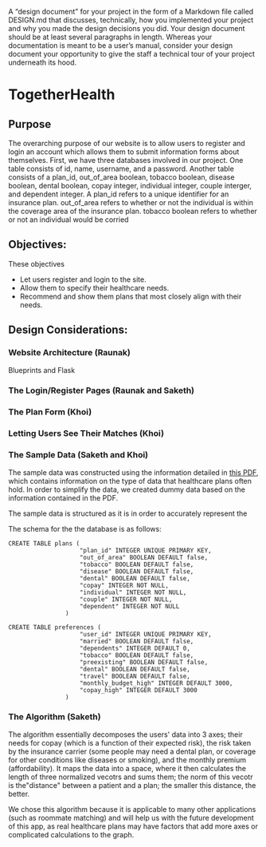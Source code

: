 A “design document” for your project in the form of a Markdown file called DESIGN.md that discusses, technically, how you implemented your project and why you made the design decisions you did. Your design document should be at least several paragraphs in length. Whereas your documentation is meant to be a user’s manual, consider your design document your opportunity to give the staff a technical tour of your project underneath its hood.

# TogetherHealth

## Purpose

The overarching purpose of our website is to allow users to register and login an account which allows them to submit information forms about themselves. First, we have three databases involved in our project. One table consists of id, name, username, and a password. Another table consists of a plan_id, out_of_area boolean, tobacco boolean, disease boolean, dental boolean, copay integer, individual integer, couple interger, and dependent integer. A plan_id refers to a unique identifier for an insurance plan. out_of_area refers to whether or not the individual is within the coverage area of the insurance plan. tobacco boolean refers to whether or not an individual would be corried

## Objectives:

These objectives

- Let users register and login to the site.
- Allow them to specify their healthcare needs.
- Recommend and show them plans  that most closely align with their needs.

## Design Considerations:

### Website Architecture (Raunak)

Blueprints and Flask

### The Login/Register Pages (Raunak and Saketh)



### The Plan Form (Khoi)



### Letting Users See Their Matches (Khoi)



### The Sample Data (Saketh and Khoi)

The sample data was constructed using the information detailed in [this PDF](https://www.cms.gov/CCIIO/Resources/Data-Resources/Downloads/HIOS-RBIS-ICD-03-01-00.pdf), which contains information on the type of data that healthcare plans often hold. In order to simplify the data, we created dummy data based on the information contained in the PDF. 

The sample data is structured as it is in order to accurately represent the 

The schema for the the database is as follows:

```
CREATE TABLE plans (
                    "plan_id" INTEGER UNIQUE PRIMARY KEY,
                    "out_of_area" BOOLEAN DEFAULT false,
                    "tobacco" BOOLEAN DEFAULT false,
                    "disease" BOOLEAN DEFAULT false,
                    "dental" BOOLEAN DEFAULT false,
                    "copay" INTEGER NOT NULL,
                    "individual" INTEGER NOT NULL,
                    "couple" INTEGER NOT NULL,
                    "dependent" INTEGER NOT NULL
                )
                
CREATE TABLE preferences (
                    "user_id" INTEGER UNIQUE PRIMARY KEY,
                    "married" BOOLEAN DEFAULT false,
                    "dependents" INTEGER DEFAULT 0,
                    "tobacco" BOOLEAN DEFAULT false, 
                    "preexisting" BOOLEAN DEFAULT false, 
                    "dental" BOOLEAN DEFAULT false,
                    "travel" BOOLEAN DEFAULT false,
                    "monthly_budget_high" INTEGER DEFAULT 3000,
                    "copay_high" INTEGER DEFAULT 3000
                )
```

### The Algorithm (Saketh)

The algorithm essentially decomposes the users' data into 3 axes; their needs for copay (which is a function of their expected risk), the risk taken by the insurance carrier (some people may need a dental plan, or coverage for other conditions like diseases or smoking), and the monthly premium (affordability). It maps the data into a space, where it then calculates the length of three normalized vecotrs and sums them; the norm of this vecotr is the"distance" between a patient and a plan; the smaller this distance, the better.

We chose this algorithm because it is applicable to many other applications (such as roommate matching) and will help us with the future development of this app, as real healthcare plans may have factors that add more axes or complicated calculations to the graph.
